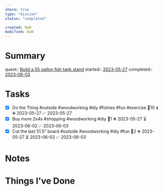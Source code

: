 ```yaml
---
share: true
type: "mission"
status: "completed"

created: NaN 
modified: NaN
---
```

 
# Summary
quest:: [Build a 55 gallon fish tank stand](./Build%20a%2055%20gallon%20fish%20tank%20stand.md)
started:: [2023-05-27](./2023-05-27.md)
completed:: [2023-06-03](./2023-06-03.md)
# Tasks
- [x] Do the Thing  #outside #woodworking #diy #fishies #fun #exercise 🥄10 ⏫ ➕ 2023-05-27 ✅ 2023-05-27
- [x] Buy more 2x4s #shopping #woodworking #diy 🥄1 ➕ 2023-05-27 ⏳ 2023-06-02 ✅ 2023-06-03
- [x] Cut the last 51.5" board #outside #woodworking #diy #fun 🥄2 ➕ 2023-05-27 ⏳ 2023-06-02 ✅ 2023-06-03
# Notes

# Things I've Done